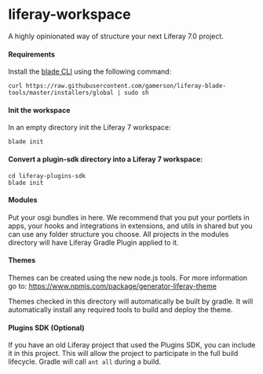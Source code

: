 # liferay-workspace

A highly opinionated way of structure your next Liferay 7.0 project.

#### Requirements

Install the [blade CLI](https://github.com/gamerson/liferay-blade-tools) using the following command:

```
curl https://raw.githubusercontent.com/gamerson/liferay-blade-tools/master/installers/global | sudo sh
```

#### Init the workspace

In an empty directory init the Liferay 7 workspace:

```
blade init
```

#### Convert a plugin-sdk directory into a Liferay 7 workspace:

```
cd liferay-plugins-sdk
blade init
```

#### Modules

Put your osgi bundles in here.  We recommend that you put your portlets in apps, your hooks and integrations in extensions, and utils in shared but you can use any folder structure you choose.  All projects in the modules directory will have Liferay Gradle Plugin applied to it.

#### Themes

Themes can be created using the new node.js tools.  For more information go to: https://www.npmjs.com/package/generator-liferay-theme

Themes checked in this directory will automatically be built by gradle.  It will automatically install any required tools to build and deploy the theme.

#### Plugins SDK (Optional)

If you have an old Liferay project that used the Plugins SDK, you can include it in this project.  This will allow the project to participate in the full build lifecycle.  Gradle will call `ant all` during a build.
